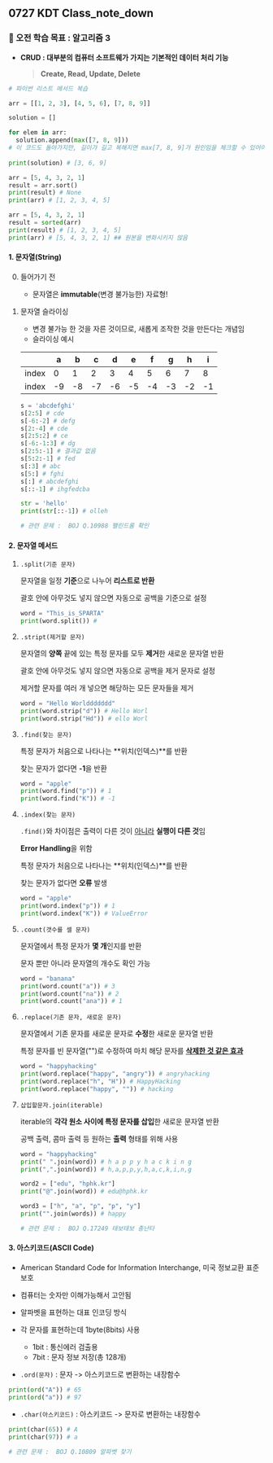 ## 0727 KDT Class_note_down

### 🎯 오전 학습 목표 : 알고리즘 3

- **CRUD : 대부분의 컴퓨터 소프트웨가 가지는 기본적인 데이터 처리 기능**

  >  **Create, Read, Update, Delete**

```python
# 파이썬 리스트 메서드 복습

arr = [[1, 2, 3], [4, 5, 6], [7, 8, 9]]

solution = []

for elem in arr:
  solution.append(max([7, 8, 9]))
# 이 코드도 돌아가지만, 길이가 길고 복해지면 max[7, 8, 9]가 원인임을 체크할 수 있어야함
  
print(solution) # [3, 6, 9]
```

```python
arr = [5, 4, 3, 2, 1]
result = arr.sort()
print(result) # None
print(arr) # [1, 2, 3, 4, 5]
```

```python
arr = [5, 4, 3, 2, 1]
result = sorted(arr)
print(result) # [1, 2, 3, 4, 5]
print(arr) # [5, 4, 3, 2, 1] ## 원본을 변화시키지 않음
```



#### 1. 문자열(String)

0. 들어가기 전
   - 문자열은 **immutable**(변경 불가능한) 자료형!

 1. 문자열 슬라이싱

    - 변경 불가능 한 것을 자른 것이므로, 새롭게 조작한 것을 만든다는 개념임
    - 슬라이싱 예시

    |       | a    | b    | c    | d    | e    | f    | g    | h    | i    |
    | ----- | ---- | ---- | ---- | ---- | ---- | ---- | ---- | ---- | ---- |
    | index | 0    | 1    | 2    | 3    | 4    | 5    | 6    | 7    | 8    |
    | index | -9   | -8   | -7   | -6   | -5   | -4   | -3   | -2   | -1   |

    ```python
    s = 'abcdefghi'
    s[2:5] # cde
    s[-6:-2] # defg
    s[2:-4] # cde
    s[2:5:2] # ce
    s[-6:-1:3] # dg
    s[2:5:-1] # 결과값 없음
    s[5:2:-1] # fed
    s[:3] # abc
    s[5:] # fghi
    s[:] # abcdefghi
    s[::-1] # ihgfedcba
    ```

    ```python
    str = 'hello'
    print(str[::-1]) # olleh
    
    # 관련 문제 :  BOJ Q.10988 팰린드롬 확인
    ```

    

#### 2. 문자열 메서드

1. `.split(기준 문자)`

   문자열을 일정 **기준**으로 나누어 **리스트로 반환**

   괄호 안에 아무것도 넣지 않으면 자동으로 공백을 기준으로 설정

   ```python
   word = "This_is_SPARTA"
   print(word.split()) # 
   ```

2. `.stript(제거할 문자)`

   문자열의 **양쪽** 끝에 있는 특정 문자를 모두 **제거**한 새로운 문자열 반환

   괄호 안에 아무것도 넣지 않으면 자동으로 공백을 제거 문자로 설정

   제거할 문자를 여러 개 넣으면 해당하는 모든 문자들을 제거

   ```python
   word = "Hello Worlddddddd"
   print(word.strip("d")) # Hello Worl
   print(word.strip("Hd")) # ello Worl
   ```

3. `.find(찾는 문자)`

   특정 문자가 처음으로 나타나는 **위치(인덱스)**를 반환

   찾는 문자가 없다면 **-1**을 반환

   ```python
   word = "apple"
   print(word.find("p")) # 1
   print(word.find("K")) # -1
   ```

4. `.index(찾는 문자)`

   `.find()`와 차이점은 출력이 다른 것이 <u>아니라</u> **실행이 다른 것**임

   **Error Handling**을 위함

   특정 문자가 처음으로 나타나는 **위치(인덱스)**를 반환

   찾는 문자가 없다면 **오류** 발생

   ```python
   word = "apple"
   print(word.index("p")) # 1
   print(word.index("K")) # ValueError
   ```

5. `.count(갯수를 셀 문자)`

   문자열에서 특정 문자가 **몇 개**인지를 반환

   문자 뿐만 아니라 문자열의 개수도 확인 가능

   ```python
   word = "banana"
   print(word.count("a")) # 3
   print(word.count("na")) # 2
   print(word.count("ana")) # 1
   ```

6. `.replace(기존 문자, 새로운 문자)`

   문자열에서 기존 문자를 새로운 문자로 **수정**한 새로운 문자열 반환

   특정 문자를 빈 문자열("")로 수정하여 마치 해당 문자를 **<u>삭제한 것 같은 효과</u>**

   ```python
   word = "happyhacking"
   print(word.replace("happy", "angry")) # angryhacking
   print(word.replace("h", "H")) # HappyHacking
   print(word.replace("happy", "")) # hacking
   ```

7. `삽입할문자.join(iterable)`

   iterable의 **각각 원소 사이에 특정 문자를 삽입**한 새로운 문자열 반환

   공백 출력, 콤마 출력 등 원하는 **출력** 형태를 위해 사용

   ```python
   word = "happyhacking"
   print(" ".join(word)) # h a p p y h a c k i n g
   print(",".join(word)) # h,a,p,p,y,h,a,c,k,i,n,g
   
   word2 = ["edu", "hphk.kr"]
   print("@".join(word)) # edu@hphk.kr
   
   word3 = ["h", "a", "p", "p", "y"]
   print("".join(words)) # happy
   
   # 관련 문제 :  BOJ Q.17249 태보태보 총난타
   ```

   

#### 3. 아스키코드(ASCII Code)

- American Standard Code for Information Interchange, 미국 정보교환 표준보호

- 컴퓨터는 숫자만 이해가능해서 고안됨
- 알파벳을 표현하는 대표 인코딩 방식
- 각 문자를 표현하는데 1byte(8bits) 사용
  - 1bit : 통신에러 검출용
  - 7bit : 문자 정보 저장(총 128개)

- `.ord(문자)` : 문자 -> 아스키코드로 변환하는 내장함수

```python
print(ord("A")) # 65
print(ord("a")) # 97
```

- `.char(아스키코드)` : 아스키코드 -> 문자로 변환하는 내장함수

```python
print(char(65)) # A
print(char(97)) # a

# 관련 문제 :  BOJ Q.10809 알파벳 찾기
```




